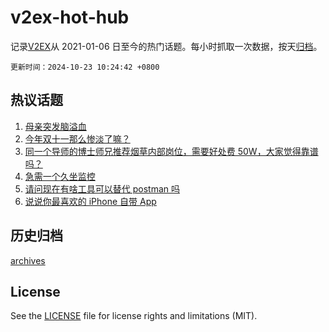 # v2ex-hot-hub

 记录[V2EX](https://www.v2ex.com/)从 2021-01-06 日至今的热门话题。每小时抓取一次数据，按天[归档](archives)。

`更新时间：2024-10-23 10:24:42 +0800`

## 热议话题

1. [母亲突发脑溢血](https://www.v2ex.com/t/1082543)
1. [今年双十一那么惨淡了嘛？](https://www.v2ex.com/t/1082464)
1. [同一个导师的博士师兄推荐烟草内部岗位，需要好处费 50W，大家觉得靠谱吗？](https://www.v2ex.com/t/1082552)
1. [急需一个久坐监控](https://www.v2ex.com/t/1082707)
1. [请问现在有啥工具可以替代 postman 吗](https://www.v2ex.com/t/1082604)
1. [说说你最喜欢的 iPhone 自带 App](https://www.v2ex.com/t/1082547)

## 历史归档

[archives](archives)

## License

See the [LICENSE](LICENSE) file for license rights and limitations (MIT).
